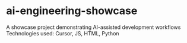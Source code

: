 # ai-engineering-showcase
A showcase project demonstrating AI-assisted development workflows
Technologies used: Cursor, JS, HTML, Python
